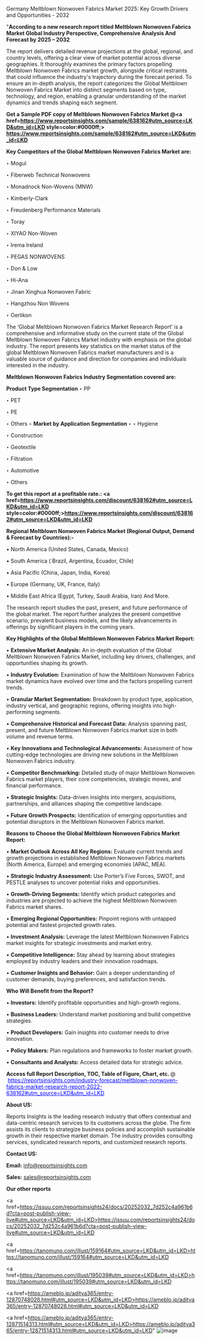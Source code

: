 Germany Meltblown Nonwoven Fabrics Market 2025: Key Growth Drivers and Opportunities - 2032

"<strong>According to a new research report titled Meltblown Nonwoven Fabrics Market Global Industry Perspective, Comprehensive Analysis And Forecast by 2025 – 2032</strong>

The report delivers detailed revenue projections at the global, regional, and country levels, offering a clear view of market potential across diverse geographies. It thoroughly examines the primary factors propelling Meltblown Nonwoven Fabrics market growth, alongside critical restraints that could influence the industry's trajectory during the forecast period. To ensure an in-depth analysis, the report categorizes the Global Meltblown Nonwoven Fabrics Market into distinct segments based on type, technology, and region, enabling a granular understanding of the market dynamics and trends shaping each segment.

<strong>Get a Sample PDF copy of Meltblown Nonwoven Fabrics Market </strong><strong>@<a href=https://www.reportsinsights.com/sample/638162#utm_source=LKD&utm_id=LKD style=color:#0000ff;> https://www.reportsinsights.com/sample/638162#utm_source=LKD&utm_id=LKD</a></strong></font>

<strong>Key Competitors of the Global Meltblown Nonwoven Fabrics Market are:</strong>

‣ Mogul

‣ Fiberweb Technical Nonwovens

‣ Monadnock Non-Wovens (MNW)

‣ Kimberly-Clark

‣ Freudenberg Performance Materials

‣ Toray

‣ XIYAO Non-Woven

‣ Irema Ireland

‣ PEGAS NONWOVENS

‣ Don & Low

‣ Hi-Ana

‣ Jinan Xinghua Nonwoven Fabric

‣ Hangzhou Non Wovens

‣ Oerlikon

The ‘Global Meltblown Nonwoven Fabrics Market Research Report’ is a comprehensive and informative study on the current state of the Global Meltblown Nonwoven Fabrics Market industry with emphasis on the global industry. The report presents key statistics on the market status of the global Meltblown Nonwoven Fabrics market manufacturers and is a valuable source of guidance and direction for companies and individuals interested in the industry.

<strong>Meltblown Nonwoven Fabrics Industry Segmentation covered are:</strong>

<strong>Product Type Segmentation</strong>
‣
PP

‣ PET

‣ PE

‣ Others
‣ 
<strong>Market by Application Segmentation</strong>
‣
‣  Hygiene

‣ Construction

‣ Geotextile

‣ Filtration

‣ Automotive

‣ Others

<strong>To get this report at a profitable rate.: <a href=https://www.reportsinsights.com/discount/638162#utm_source=LKD&utm_id=LKD style=color:#0000ff;>https://www.reportsinsights.com/discount/638162#utm_source=LKD&utm_id=LKD</a></strong></font>

<strong>Regional Meltblown Nonwoven Fabrics Market (Regional Output, Demand &amp; Forecast by Countries):-</strong>

• North America (United States, Canada, Mexico)

• South America ( Brazil, Argentina, Ecuador, Chile)

• Asia Pacific (China, Japan, India, Korea)

• Europe (Germany, UK, France, Italy)

• Middle East Africa (Egypt, Turkey, Saudi Arabia, Iran) And More.

The research report studies the past, present, and future performance of the global market. The report further analyzes the present competitive scenario, prevalent business models, and the likely advancements in offerings by significant players in the coming years.

<strong>Key Highlights of the Global Meltblown Nonwoven Fabrics Market Report:</strong>

• <strong>Extensive Market Analysis:</strong> An in-depth evaluation of the Global Meltblown Nonwoven Fabrics Market, including key drivers, challenges, and opportunities shaping its growth.

• <strong>Industry Evolution:</strong> Examination of how the Meltblown Nonwoven Fabrics market dynamics have evolved over time and the factors propelling current trends.

• <strong>Granular Market Segmentation:</strong> Breakdown by product type, application, industry vertical, and geographic regions, offering insights into high-performing segments.

• <strong>Comprehensive Historical and Forecast Data:</strong> Analysis spanning past, present, and future Meltblown Nonwoven Fabrics market size in both volume and revenue terms.

• <strong>Key Innovations and Technological Advancements:</strong> Assessment of how cutting-edge technologies are driving new solutions in the Meltblown Nonwoven Fabrics industry.

• <strong>Competitor Benchmarking:</strong> Detailed study of major Meltblown Nonwoven Fabrics market players, their core competencies, strategic moves, and financial performance.

• <strong>Strategic Insights:</strong> Data-driven insights into mergers, acquisitions, partnerships, and alliances shaping the competitive landscape.

• <strong>Future Growth Prospects:</strong> Identification of emerging opportunities and potential disruptors in the Meltblown Nonwoven Fabrics market.

<strong>Reasons to Choose the Global Meltblown Nonwoven Fabrics Market Report:</strong>

• <strong>Market Outlook Across All Key Regions:</strong> Evaluate current trends and growth projections in established Meltblown Nonwoven Fabrics markets (North America, Europe) and emerging economies (APAC, MEA).

• <strong>Strategic Industry Assessment:</strong> Use Porter’s Five Forces, SWOT, and PESTLE analyses to uncover potential risks and opportunities.

• <strong>Growth-Driving Segments:</strong> Identify which product categories and industries are projected to achieve the highest Meltblown Nonwoven Fabrics market shares.

• <strong>Emerging Regional Opportunities:</strong> Pinpoint regions with untapped potential and fastest projected growth rates.

• <strong>Investment Analysis:</strong> Leverage the latest Meltblown Nonwoven Fabrics market insights for strategic investments and market entry.

• <strong>Competitive Intelligence:</strong> Stay ahead by learning about strategies employed by industry leaders and their innovation roadmaps.

• <strong>Customer Insights and Behavior:</strong> Gain a deeper understanding of customer demands, buying preferences, and satisfaction trends.

<strong>Who Will Benefit from the Report?</strong>

• <strong>Investors:</strong> Identify profitable opportunities and high-growth regions.

• <strong>Business Leaders:</strong> Understand market positioning and build competitive strategies.

• <strong>Product Developers:</strong> Gain insights into customer needs to drive innovation.

• <strong>Policy Makers:</strong> Plan regulations and frameworks to foster market growth.

• <strong>Consultants and Analysts:</strong> Access detailed data for strategic advice.
</ul>
<strong>Access full Report Description, TOC, Table of Figure, Chart, etc. </strong>@  <a href=https://reportsinsights.com/industry-forecast/meltblown-nonwoven-fabrics-market-research-report-2022-638162#utm_source=LKD&utm_id=LKD style=color:#0000ff;>https://reportsinsights.com/industry-forecast/meltblown-nonwoven-fabrics-market-research-report-2022-638162#utm_source=LKD&utm_id=LKD</a></font>

<strong><strong>About US</strong>:</strong>

Reports Insights is the leading research industry that offers contextual and data-centric research services to its customers across the globe. The firm assists its clients to strategize business policies and accomplish sustainable growth in their respective market domain. The industry provides consulting services, syndicated research reports, and customized research reports.

<strong>Contact US:</strong>

<p class=""""><b>Email:</b> <a href=mailto:info@reportsinsights.com>info@reportsinsights.com</a></p>
<p class=""""><b>Sales:</b> <a href=mailto:sales@reportsinsights.com>sales@reportsinsights.com</a></p>

<strong>Our other reports</strong>

<a href=https://issuu.com/reportsinsights24/docs/20252032_7d252c4a961b6d?cta=post-publish-view-live#utm_source=LKD&utm_id=LKD>https://issuu.com/reportsinsights24/docs/20252032_7d252c4a961b6d?cta=post-publish-view-live#utm_source=LKD&utm_id=LKD</a>

<a href=https://tanomuno.com/illust/159164#utm_source=LKD&utm_id=LKD>https://tanomuno.com/illust/159164#utm_source=LKD&utm_id=LKD</a>

<a href=https://tanomuno.com/illust/195039#utm_source=LKD&utm_id=LKD>https://tanomuno.com/illust/195039#utm_source=LKD&utm_id=LKD</a>

<a href=https://ameblo.jp/aditya365/entry-12870748026.html#utm_source=LKD&utm_id=LKD>https://ameblo.jp/aditya365/entry-12870748026.html#utm_source=LKD&utm_id=LKD</a>

<a href=https://ameblo.jp/aditya365/entry-12871514313.html#utm_source=LKD&utm_id=LKD>https://ameblo.jp/aditya365/entry-12871514313.html#utm_source=LKD&utm_id=LKD</a>"
![image](https://github.com/user-attachments/assets/eaca5c85-a475-485b-9665-f83f92eed98f)
